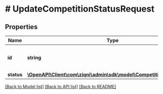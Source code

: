 # # UpdateCompetitionStatusRequest

## Properties

Name | Type | Description | Notes
------------ | ------------- | ------------- | -------------
**id** | **string** | A unique system generated identifier |
**status** | [**\OpenAPI\Client\com\ziqni\admin\sdk\model\CompetitionStatusActions**](CompetitionStatusActions.md) |  |

[[Back to Model list]](../../README.md#models) [[Back to API list]](../../README.md#endpoints) [[Back to README]](../../README.md)
